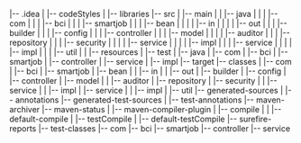 |-- .idea
|   |-- codeStyles
|   |-- libraries
|-- src
|   |-- main
|   |   |-- java
|   |   |   |-- com
|   |   |       |-- bci
|   |   |           |-- smartjob
|   |   |               |-- bean
|   |   |               |   |-- in
|   |   |               |   |-- out
|   |   |               |-- builder
|   |   |               |-- config
|   |   |               |-- controller
|   |   |               |-- model
|   |   |               |   |-- auditor
|   |   |               |-- repository
|   |   |               |-- security
|   |   |               |   |-- service
|   |   |               |       |-- impl
|   |   |               |-- service
|   |   |               |   |-- impl
|   |   |               |-- util
|   |   |-- resources
|   |-- test
|       |-- java
|           |-- com
|               |-- bci
|                   |-- smartjob
|                       |-- controller
|                       |-- service
|                           |-- impl
|-- target
|-- classes
|   |-- com
|       |-- bci
|           |-- smartjob
|               |-- bean
|               |   |-- in
|               |   |-- out
|               |-- builder
|               |-- config
|               |-- controller
|               |-- model
|               |   |-- auditor
|               |-- repository
|               |-- security
|               |   |-- service
|               |       |-- impl
|               |-- service
|               |   |-- impl
|               |-- util
|-- generated-sources
|   |-- annotations
|-- generated-test-sources
|   |-- test-annotations
|-- maven-archiver
|-- maven-status
|   |-- maven-compiler-plugin
|       |-- compile
|       |   |-- default-compile
|       |-- testCompile
|           |-- default-testCompile
|-- surefire-reports
|-- test-classes
|-- com
|-- bci
|-- smartjob
|-- controller
|-- service